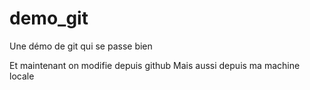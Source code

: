 # demo_git
Une démo de git qui se passe bien

Et maintenant on modifie depuis github
Mais aussi depuis ma machine locale